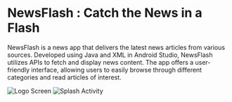 # NewsFlash : Catch the News in a Flash
NewsFlash is a news app that delivers the latest news articles from various sources. Developed using Java and XML in Android Studio, NewsFlash utilizes APIs to fetch and display news content. The app offers a user-friendly interface, allowing users to easily browse through different categories and read articles of interest.

![Logo Screen](https://github.com/kisankumarbhagat/NewsFlash/assets/101442811/49ddca6d-1fa5-46cd-a38d-4ff57c184ab5)   ![Splash Activity](https://github.com/kisankumarbhagat/NewsFlash/assets/101442811/e2554ea2-53ca-41d8-bab4-fdd1421ff3a0)   

